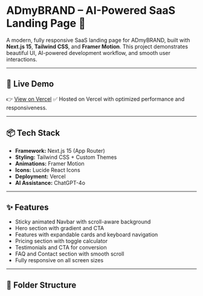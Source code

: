 # ADmyBRAND – AI-Powered SaaS Landing Page 🚀

A modern, fully responsive SaaS landing page for ADmyBRAND, built with **Next.js 15**, **Tailwind CSS**, and **Framer Motion**. This project demonstrates beautiful UI, AI-powered development workflow, and smooth user interactions.

---

## 🔗 Live Demo

👉 [View on Vercel](https://ai-admybrand-landing.netlify.app/) 
✅ Hosted on Vercel with optimized performance and responsiveness.

---

## 📦 Tech Stack

- **Framework:** Next.js 15 (App Router)
- **Styling:** Tailwind CSS + Custom Themes
- **Animations:** Framer Motion
- **Icons:** Lucide React Icons
- **Deployment:** Vercel
- **AI Assistance:** ChatGPT-4o

---

## ✨ Features

- Sticky animated Navbar with scroll-aware background
- Hero section with gradient and CTA
- Features with expandable cards and keyboard navigation
- Pricing section with toggle calculator
- Testimonials and CTA for conversion
- FAQ and Contact section with smooth scroll
- Fully responsive on all screen sizes

---

## 📁 Folder Structure

